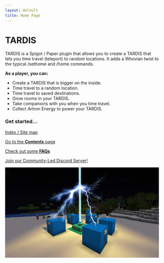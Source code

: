 ```yaml
---
layout: default
title: Home Page
---
```


# TARDIS

TARDIS is a Spigot / Paper plugin that allows you to create a TARDIS that lets you time travel (teleport) to random locations. It adds a Whovian twist to the typical /sethome and /home commands.

**As a player, you can:**

- Create a TARDIS that is bigger on the inside.
- Time travel to a random location.
- Time travel to saved destinations.
- Grow rooms in your TARDIS.
- Take companions with you when you time travel.
- Collect Artron Energy to power your TARDIS.

### Get started…

[Index / Site map](site-map.html)

[Go to the **Contents** page](contents.html)

[Check out some **FAQs**](faqs.html)

[Join our Community-Led Discord Server!](https://discord.gg/sfuPVHh)

![TARDIS](images/docs/artronrecharging.jpg)
